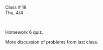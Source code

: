 <div class="lecture2">

<div class="column_date">
<p markdown="block">

Class # 18 <br>
Thu, 4/4



</p>
</div>

<div class="column_materials">
<p markdown="block">
<br/>

Homework 6 quiz.

More discussion of problems from last class.





<br>

</p>
</div>

<div class="column_assign">
<p markdown="block">



</p>
</div>

</div>
